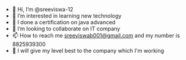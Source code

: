 - 👋 Hi, I’m @sreeviswa-12
- 👀 I’m interested in learning new technology 
- 🌱 I done a certification on java advanced 
- 💞️ I’m looking to collaborate on IT company 
- 📫 How to reach me sreeviswab001@gmail.com and my number is 8825939300
- 🙂 I will give my level best to the company which I'm working

<!---
sreeviswa-12/sreeviswa-12 is a ✨ special ✨ repository because its `README.md` (this file) appears on your GitHub profile.
You can click the Preview link to take a look at your changes.
--->
